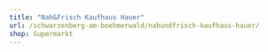 ```yaml
---
title: "Nah&Frisch Kaufhaus Hauer"
url: /schwarzenberg-am-boehmerwald/nahundfrisch-kaufhaus-hauer/
shop: Supermarkt
---
```

